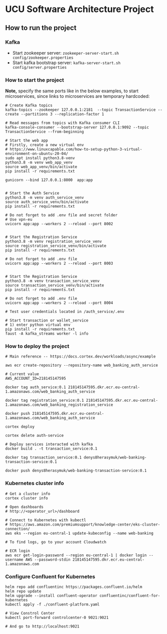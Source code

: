 # UCU Software Architecture Project

## How to run the project

### Kafka

* Start zookeeper server: `zookeeper-server-start.sh config/zookeeper.properties`
* Start kafka bootstrap server: `kafka-server-start.sh config/server.properties`

### How to start the project

**Note,** specify the same ports like in the below examples, to start microservices, 
since links to microservices are temporary hardcoded:

```shell
# Create Kafka topics
kafka-topics --zookeeper 127.0.0.1:2181  --topic TransactionService --create --partitions 3 --replication-factor 1

# Read messages from topics with Kafka consumer CLI
kafka-console-consumer --bootstrap-server 127.0.0.1:9092 --topic TransactionService --from-beginning

# Start the web app
# Firstly, create a new virtual env
# https://www.linuxcapable.com/how-to-setup-python-3-virtual-environment-on-ubuntu-20-04/
sudo apt install python3.8-venv
python3.8 -m venv web_app_venv
source web_app_venv/bin/activate
pip install -r requirements.txt

gunicorn --bind 127.0.0.1:8000  app:app


# Start the Auth Service
python3.8 -m venv auth_service_venv
source auth_service_venv/bin/activate
pip install -r requirements.txt

# Do not forget to add .env file and secret folder
# Use vpn-eu
uvicorn app:app --workers 2 --reload --port 8002


# Start the Registration Service
python3.8 -m venv registration_service_venv
source registration_service_venv/bin/activate
pip install -r requirements.txt

# Do not forget to add .env file
uvicorn app:app --workers 2 --reload --port 8003


# Start the Registration Service
python3.8 -m venv transaction_service_venv
source transaction_service_venv/bin/activate
pip install -r requirements.txt

# Do not forget to add .env file
uvicorn app:app --workers 2 --reload --port 8004

# Test user credentials located in /auth_service/.env

# Start transaction or wallet_service
# 1) enter python virtual env
pip install -r requirements.txt
faust -A kafka_streams worker -l info
```

### How to deploy the project

```shell
# Main reference -- https://docs.cortex.dev/workloads/async/example

aws ecr create-repository --repository-name web_banking_auth_service

# Current value
AWS_ACCOUNT_ID=218145147595

docker tag auth_service:0.1 218145147595.dkr.ecr.eu-central-1.amazonaws.com/web_banking_auth_service

docker tag registration_service:0.1 218145147595.dkr.ecr.eu-central-1.amazonaws.com/web_banking_registration_service

docker push 218145147595.dkr.ecr.eu-central-1.amazonaws.com/web_banking_auth_service

cortex deploy

cortex delete auth-service

# Deploy services interacted with kafka
docker build . -t transaction_service:0.1

docker tag transaction_service:0.1 denys8herasymuk/web-banking-transaction-service:0.1

docker push denys8herasymuk/web-banking-transaction-service:0.1
```


### Kubernetes cluster info

```shell
# Get a cluster info
cortex cluster info

# Open dashboards
# http://<operator_url>/dashboard

# Connect to Kubernetes with kubectl
# https://aws.amazon.com/premiumsupport/knowledge-center/eks-cluster-connection/
aws eks --region eu-central-1 update-kubeconfig --name web-banking

# To find logs, go to your account Cloudwatch

# ECR login
aws ecr get-login-password --region eu-central-1 | docker login --username AWS --password-stdin 218145147595.dkr.ecr.eu-central-1.amazonaws.com
```


### Configure Confluent for Kubernetes

```shell
helm repo add confluentinc https://packages.confluent.io/helm
helm repo update
helm upgrade --install confluent-operator confluentinc/confluent-for-kubernetes
kubectl apply -f ./confluent-platform.yaml

# View Constrol Center
kubectl port-forward controlcenter-0 9021:9021

# And go to http://localhost:9021
```